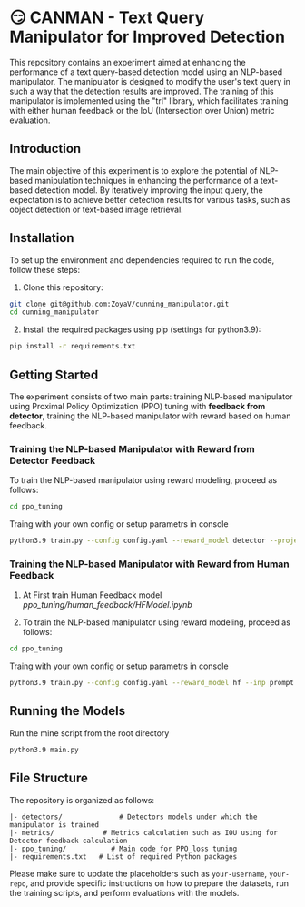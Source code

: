 # :smirk: CANMAN - Text Query Manipulator for Improved Detection

This repository contains an experiment aimed at enhancing the performance of a text query-based detection model using an NLP-based manipulator. The manipulator is designed to modify the user's text query in such a way that the detection results are improved. The training of this manipulator is implemented using the "trl" library, which facilitates training with either human feedback or the IoU (Intersection over Union) metric evaluation.

## Introduction

The main objective of this experiment is to explore the potential of NLP-based manipulation techniques in enhancing the performance of a text-based detection model. By iteratively improving the input query, the expectation is to achieve better detection results for various tasks, such as object detection or text-based image retrieval.

## Installation

To set up the environment and dependencies required to run the code, follow these steps:

1. Clone this repository:

```bash
git clone git@github.com:ZoyaV/cunning_manipulator.git
cd cunning_manipulator
```

2. Install the required packages using pip (settings for python3.9):

```bash
pip install -r requirements.txt
```

## Getting Started

The experiment consists of two main parts: training NLP-based manipulator using Proximal Policy Optimization (PPO) tuning with **feedback from detector**, training the NLP-based manipulator with reward based on human feedback.


### Training the NLP-based Manipulator with Reward from Detector Feedback

To train the NLP-based manipulator using reward modeling, proceed as follows:

```bash
cd ppo_tuning
```
Traing with your own config or setup parametrs in console

```bash
python3.9 train.py --config config.yaml --reward_model detector --project cunman_detection_feedback
```


### Training the NLP-based Manipulator with Reward from Human Feedback

1. At First train Human Feedback model *ppo_tuning/human_feedback/HFModel.ipynb*

2. To train the NLP-based manipulator using reward modeling, proceed as follows:

```bash
cd ppo_tuning
```
Traing with your own config or setup parametrs in console

```bash
python3.9 train.py --config config.yaml --reward_model hf --inp prompt --out text --txt_in_len 30 --txt_out_len 30 --project cunman_human_feedback
```


## Running the Models

Run the mine script from the root directory

```bash
python3.9 main.py 
```

## File Structure

The repository is organized as follows:

```
|- detectors/              # Detectors models under which the manipulator is trained
|- metrics/            # Metrics calculation such as IOU using for Detector feedback calculation
|- ppo_tuning/           # Main code for PPO_loss tuning
|- requirements.txt   # List of required Python packages
```

Please make sure to update the placeholders such as `your-username`, `your-repo`, and provide specific instructions on how to prepare the datasets, run the training scripts, and perform evaluations with the models.
